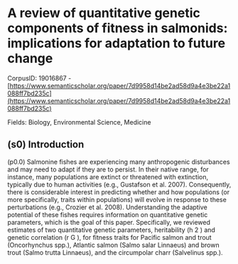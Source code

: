 # A review of quantitative genetic components of fitness in salmonids: implications for adaptation to future change

CorpusID: 19016867 - [https://www.semanticscholar.org/paper/7d9958d14be2ad58d9a4e3be22a1088ff7bd235c](https://www.semanticscholar.org/paper/7d9958d14be2ad58d9a4e3be22a1088ff7bd235c)

Fields: Biology, Environmental Science, Medicine

## (s0) Introduction
(p0.0) Salmonine fishes are experiencing many anthropogenic disturbances and may need to adapt if they are to persist. In their native range, for instance, many populations are extinct or threatened with extinction, typically due to human activities (e.g., Gustafson et al. 2007). Consequently, there is considerable interest in predicting whether and how populations (or more specifically, traits within populations) will evolve in response to these perturbations (e.g., Crozier et al. 2008). Understanding the adaptive potential of these fishes requires information on quantitative genetic parameters, which is the goal of this paper. Specifically, we reviewed estimates of two quantitative genetic parameters, heritability (h 2 ) and genetic correlation (r G ), for fitness traits for Pacific salmon and trout (Oncorhynchus spp.), Atlantic salmon (Salmo salar Linnaeus) and brown trout (Salmo trutta Linnaeus), and the circumpolar charr (Salvelinus spp.).
